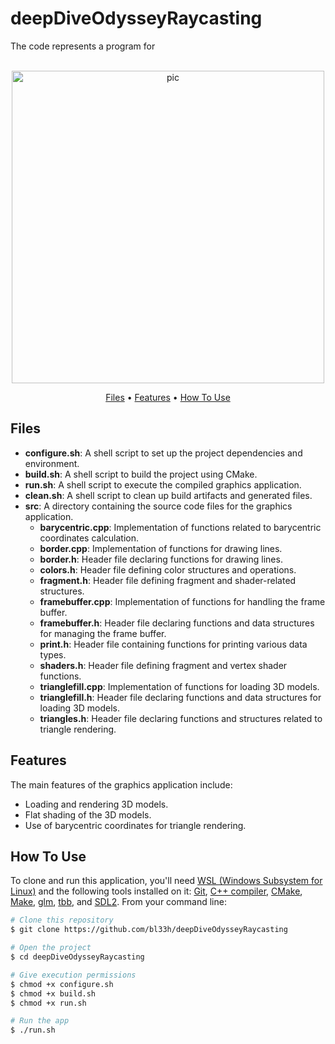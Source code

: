 # deepDiveOdysseyRaycasting

The code represents a program for

<p align="center">
  <br>
  <img src="https://media3.giphy.com/media/v1.Y2lkPTc5MGI3NjExbDZ4bWZyNjZucjlsYnN5amRndGtuejJvaDN5Mmpsbm5sMjdjNDJheSZlcD12MV9pbnRlcm5hbF9naWZfYnlfaWQmY3Q9Zw/k6pTwJ5WerJqYjKLWd/giphy.gif" alt="pic" width="500">
  <br>
</p>

<p align="center">
  <a href="#Files">Files</a> •
  <a href="#Features">Features</a> •
  <a href="#how-to-use">How To Use</a>
</p>

## Files

- **configure.sh**: A shell script to set up the project dependencies and environment.
- **build.sh**: A shell script to build the project using CMake.
- **run.sh**: A shell script to execute the compiled graphics application.
- **clean.sh**: A shell script to clean up build artifacts and generated files.
- **src**: A directory containing the source code files for the graphics application.
  - **barycentric.cpp**: Implementation of functions related to barycentric coordinates calculation.
  - **border.cpp**: Implementation of functions for drawing lines.
  - **border.h**: Header file declaring functions for drawing lines.
  - **colors.h**: Header file defining color structures and operations.
  - **fragment.h**: Header file defining fragment and shader-related structures.
  - **framebuffer.cpp**: Implementation of functions for handling the frame buffer.
  - **framebuffer.h**: Header file declaring functions and data structures for managing the frame buffer.
  - **print.h**: Header file containing functions for printing various data types.
  - **shaders.h**: Header file defining fragment and vertex shader functions.
  - **trianglefill.cpp**: Implementation of functions for loading 3D models.
  - **trianglefill.h**: Header file declaring functions and data structures for loading 3D models.
  - **triangles.h**: Header file declaring functions and structures related to triangle rendering.

## Features

The main features of the graphics application include:

- Loading and rendering 3D models.
- Flat shading of the 3D models.
- Use of barycentric coordinates for triangle rendering.

## How To Use

To clone and run this application, you'll need [WSL (Windows Subsystem for Linux)](https://learn.microsoft.com/en-us/windows/wsl/install) and the following tools installed on it: [Git](https://git-scm.com), [C++ compiler](https://www.fdi.ucm.es/profesor/luis/fp/devtools/mingw.html), [CMake](https://cmake.org/download/), [Make](https://linuxhint.com/install-make-ubuntu/), [glm](https://sourceforge.net/projects/glm.mirror/), [tbb](https://www.intel.com/content/www/us/en/developer/tools/oneapi/onetbb.html), and [SDL2](https://www.oreilly.com/library/view/rust-programming-by/9781788390637/386c15eb-41b2-41b4-bd65-154a750a58d8.xhtml). From your command line:

```bash
# Clone this repository
$ git clone https://github.com/bl33h/deepDiveOdysseyRaycasting

# Open the project
$ cd deepDiveOdysseyRaycasting

# Give execution permissions
$ chmod +x configure.sh
$ chmod +x build.sh
$ chmod +x run.sh

# Run the app
$ ./run.sh
